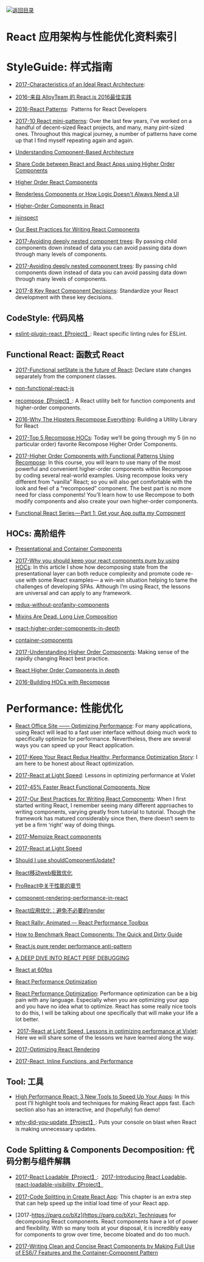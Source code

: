 [![返回目录](https://parg.co/UGo)](https://parg.co/b4z) 






# React 应用架构与性能优化资料索引




# StyleGuide: 样式指南



- [2017-Characteristics of an Ideal React Architecture](https://parg.co/bD4): 

- [2016-来自 AlloyTeam 的 React.js 2016最佳实践](http://www.alloyteam.com/2016/01/reactjs-best-practices-for-2016/)

- [2016-React Patterns](http://reactpatterns.com/):  Patterns for React Developers


- [2017-10 React mini-patterns](https://hackernoon.com/10-react-mini-patterns-c1da92f068c5#.5v2hpgurn): Over the last few years, I’ve worked on a handful of decent-sized React projects, and many, many pint-sized ones. Throughout this magical journey, a number of patterns have come up that I find myself repeating again and again.

- [Understanding Component-Based Architecture](https://medium.com/@dan.shapiro1210/understanding-component-based-architecture-3ff48ec0c238#.smfo6yyhj)

- [Share Code between React and React Apps using Higher Order Components](https://hackernoon.com/code-reuse-using-higher-order-hoc-and-stateless-functional-components-in-react-and-react-native-6eeb503c665#.4z4q9o6k2)

- [Higher Order React Components](http://natpryce.com/articles/000814.html)

- [Renderless Components or How Logic Doesn't Always Need a UI](http://kyleshevlin.com/renderless-components/)

- [Higher-Order Components in React](http://6me.us/MUHBdp)

- [jsinspect](https://github.com/danielstjules/jsinspect)


- [Our Best Practices for Writing React Components](https://medium.com/code-life/our-best-practices-for-writing-react-components-dec3eb5c3fc8#.mh12fzmoi)

- [2017-Avoiding deeply nested component trees](https://parg.co/beQ): By passing child components down instead of data you can avoid passing data down through many levels of components.


- [2017-Avoiding deeply nested component trees](https://parg.co/beQ): By passing child components down instead of data you can avoid passing data down through many levels of components.


- [2017-8 Key React Component Decisions](https://parg.co/Um6): Standardize your React development with these key decisions.


## CodeStyle: 代码风格

- [eslint-plugin-react【Project】](https://parg.co/b11): React specific linting rules for ESLint.



## Functional React: 函数式 React



- [2017-Functional setState is the future of React](https://parg.co/bMW): Declare state changes separately from the component classes.

- [non-functional-react-js](https://medium.com/@arqex/non-functional-react-js-6e020ce27ee2#.cj3dcxl4j)

- [recompose【Project】](https://github.com/acdlite/recompose/blob/master/docs/API.md#withstate): A React utility belt for function components and higher-order components.

- [2016-Why The Hipsters Recompose Everything](https://medium.com/javascript-inside/why-the-hipsters-recompose-everything-23ac08748198): Building a Utility Library for React

- [2017-Top 5 Recompose HOCs](https://parg.co/bJV): Today we’ll be going through my 5 (in no particular order) favorite Recompose Higher Order Components.

- [2017-Higher Order Components with Functional Patterns Using Recompose](https://egghead.io/courses/higher-order-components-with-functional-patterns-using-recompose): In this course, you will learn to use many of the most powerful and convenient higher-order components within Recompose by coding several real-world examples. Using recompose looks very different from “vanilla” React; so you will also get comfortable with the look and feel of a “recomposed” component. The best part is no more need for class components! You’ll learn how to use Recompose to both modify components and also create your own higher-order components.

- [Functional React Series — Part 1: Get your App outta my Component](https://medium.com/@adamterlson/functional-react-series-part-1-get-your-app-outta-my-component-92656ae13e25#.q47pt8fga)



## HOCs: 高阶组件



- [Presentational and Container Components](https://medium.com/@dan_abramov/smart-and-dumb-components-7ca2f9a7c7d0#.uz8irdipq)

- [2017-Why you should keep your react components pure by using HOCs](https://hackernoon.com/why-you-should-keep-your-react-components-pure-by-using-hocs-67e5c7f80c81): In this article I show how decomposing state from the presentational layer can both reduce complexity and promote code re-use with some React examples— a win-win situation helping to tame the challenges of developing SPAs. Although I’m using React, the lessons are universal and can apply to any framework.


- [redux-without-profanity-components](https://tonyhb.gitbooks.io/redux-without-profanity/content/components.html)

- [Mixins Are Dead. Long Live Composition](https://medium.com/@dan_abramov/mixins-are-dead-long-live-higher-order-components-94a0d2f9e750#.ldkxkz8na)

- [react-higher-order-components-in-depth](https://medium.com/@franleplant/react-higher-order-components-in-depth-cf9032ee6c3e#.wn52tt10t)

- [container-components](https://medium.com/@learnreact/container-components-c0e67432e005#.h775w7ifn)


- [2017-Understanding Higher Order Components](https://parg.co/biZ): Making sense of the rapidly changing React best practice.

- [React Higher Order Components in depth](https://medium.com/@franleplant/react-higher-order-components-in-depth-cf9032ee6c3e#.52i6nt3at)


- [2016-Building HOCs with Recompose](https://medium.com/front-end-developers/building-hocs-with-recompose-7debb951d101)



# Performance: 性能优化

- [React Office Site —— Optimizing Performance](https://facebook.github.io/react/docs/optimizing-performance.html): For many applications, using React will lead to a fast user interface without doing much work to specifically optimize for performance. Nevertheless, there are several ways you can speed up your React application.


- [2017-Keep Your React Redux Healthy, Performance Optimization Story](https://parg.co/bCn): I am here to be honest about React optimization.

- [2017-React at Light Speed](https://blog.vixlet.com/react-at-light-speed-78cd172a6411): Lessons in optimizing performance at Vixlet

- [2017-45% Faster React Functional Components, Now](https://parg.co/bMa)

- [2017-Our Best Practices for Writing React Components](https://engineering.musefind.com/our-best-practices-for-writing-react-components-dec3eb5c3fc8#.3kin14vrf): When I first started writing React, I remember seeing many different approaches to writing components, varying greatly from tutorial to tutorial. Though the framework has matured considerably since then, there doesn’t seem to yet be a firm ‘right’ way of doing things.

- [2017-Memoize React components](https://github.com/planttheidea/moize)

- [2017-React at Light Speed](http://6me.us/dx5)

- [Should I use shouldComponentUpdate?](http://jamesknelson.com/should-i-use-shouldcomponentupdate/)

- [React移动web极致优化](https://github.com/lcxfs1991/blog/issues/8?f=tt&hmsr=toutiao.io&utm_medium=toutiao.io&utm_source=toutiao.io)

- [ProReact中关于性能的章节]()

- [component-rendering-performance-in-react](https://medium.com/modus-create-front-end-development/component-rendering-performance-in-react-df859b474adc#.rjjvtwgs8)

- [React应用优化：避免不必要的render](http://www.broadview.com.cn/article/77?hmsr=toutiao.io&utm_medium=toutiao.io&utm_source=toutiao.io)

- [React Rally: Animated — React Performance Toolbox](http://blog.vjeux.com/2015/javascript/react-rally-animated-react-performance-toolbox.html)

- [How to Benchmark React Components: The Quick and Dirty Guide](https://medium.com/code-life/how-to-benchmark-react-components-the-quick-and-dirty-guide-f595baf1014c#.w1t22c86k)

- [React.js pure render performance anti-pattern](https://medium.com/@esamatti/react-js-pure-render-performance-anti-pattern-fb88c101332f#.b9vwbt1jy)

- [A DEEP DIVE INTO REACT PERF DEBUGGING](http://benchling.engineering/deep-dive-react-perf-debugging/)

- [React at 60fps](https://medium.com/@okonetchnikov/react-at-60fps-4e36b8189a4c#.enqkaabwg)

- [React Performance Optimization](https://medium.com/@nesbtesh/react-performance-optimization-28ec5b61fff3#.lx9g6ewdg)

- [React Performance Optimization](http://6me.us/t73W9): Performance optimization can be a big pain with any language. Especially when you are optimizing your app and you have no idea what to optimize. React has some really nice tools to do this, I will be talking about one specifically that will make your life a lot better.
-  [2017-React at Light Speed, Lessons in optimizing performance at Vixlet](https://blog.vixlet.com/react-at-light-speed-78cd172a6411): Here we will share some of the lessons we have learned along the way.

- [2017-Optimizing React Rendering](https://flexport.engineering/optimizing-react-rendering-part-1-9634469dca02)

- [2017-React, Inline Functions, and Performance](https://cdb.reacttraining.com/react-inline-functions-and-performance-bdff784f5578)


## Tool: 工具

- [High Performance React: 3 New Tools to Speed Up Your Apps](https://parg.co/b1v): In this post I’ll highlight tools and techniques for making React apps fast. Each section also has an interactive, and (hopefully) fun demo!

- [why-did-you-update【Project】](https://github.com/garbles/why-did-you-update): Puts your console on blast when React is making unnecessary updates.





## Code Splitting & Components Decomposition: 代码分割与组件解耦



- [2017-React Loadable【Project】](https://github.com/thejameskyle/react-loadable):  [2017-Introducing React Loadable](http://6me.us/mNHi)、[react-loadable-visibility【Project】](https://github.com/stratiformltd/react-loadable-visibility)

- [2017-Code Splitting in Create React App](http://serverless-stack.com/chapters/code-splitting-in-create-react-app.html): This chapter is an extra step that can help speed up the initial load time of your React app.

- [2017-https://parg.co/bXz](https://parg.co/bXz): Techniques for decomposing React components. React components have a lot of power and flexibility. With so many tools at your disposal, it is incredibly easy for components to grow over time, become bloated and do too much.

- [2017-Writing Clean and Concise React Components by Making Full Use of ES6/7 Features and the Container-Component Pattern](https://parg.co/b1B)




